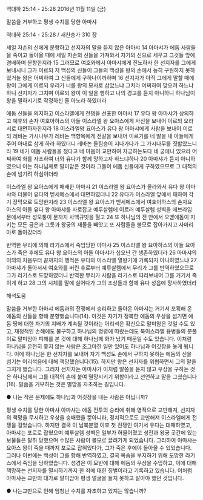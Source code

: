 역대하 25:14 - 25:28 
2016년 11월 11일 (금)

말씀을 거부하고 평생 수치를 당한 아마샤



역대하 25:14 - 25:28 / 새찬송가 310 장


세일 자손의 신에게 분향하고 선지자의 말을 듣지 않은 아마샤
14 아마샤가 에돔 사람들을 죽이고 돌아올 때에 세일 자손의 신들을 가져와서 자기의 신으로 세우고 그것들 앞에 경배하며 분향한지라 15 그러므로 여호와께서 아마샤에게 진노하사 한 선지자를 그에게 보내시니 그가 이르되 저 백성의 신들이 그들의 백성을 왕의 손에서 능히 구원하지 못하였거늘 왕은 어찌하여 그 신들에게 구하나이까하며 16 선지자가 아직 그에게 말할 때에 왕이 그에게 이르되 우리가 너를 왕의 모사로 삼았느냐 그치라 어찌하여 맞으려 하느냐하니 선지자가 그치며 이르되 왕이 이 일을 행하고 나의 경고를 듣지 아니하니 하나님이 왕을 멸하시기로 작정하신 줄 아노라 하였더라

에돔 신들을 의지하고 이스라엘에게 전쟁을 선포한 아마샤
17 유다 왕 아마샤가 상의하고 예후의 손자 여호아하스의 아들 이스라엘 왕 요아스에게 사신을 보내어 이르되 오라 서로 대면하자한지라 18 이스라엘왕 요아스가 유다 왕 아마샤에게 사람을 보내어 이르되 레바논 가시나무가 레바논 백향목에게 전갈을 보내어 이르기를 네 딸을 내 아들에게 주어 아내로 삼게 하라 하였더니 레바논 들짐승이 지나가다가 그 가시나무를 짓밟았느니라 19 네가 에돔 사람들을 쳤다고 네 마음이 교만하여 자긍하는도다 네 궁에나 있으라 어찌하여 화를 자초하여 너와 유다가 함께 망하고자 하느냐하나 20 아마샤가 듣지 아니하였으니 이는 하나님께로 말미암은 것이라 그들이 에돔 신들에게 구하였으므로 그 대적의 손에 넘기려 하심이더라 

이스라엘 왕 요아스에게 패배한 아마샤
21 이스라엘 왕 요아스가 올라와서 유다 왕 아마샤와 더불어 유다의 벧세메스에서 대면하였더니 22 유다가 이스라엘 앞에서 패하여 각기 장막으로 도망한지라 23 이스라엘 왕 요아스가 벧세메스에서 여호아하스의 손자요 아스의 아들 유다 왕 아마샤를 사로잡고 예루살렘에 이르러 예루살렘 성벽을 에브라임 문에서부터 성모퉁이 문까지 사백규빗을 헐고 24 또 하나님의 전 안에서 오벧에돔이 지키는 모든 금은과 그릇과 왕궁의 재물을 빼앗고 또 사람들을 볼모로 잡아가지고 사마리아로 돌아갔더라

반역한 무리에 의해 라기스에서 죽임당한 아마샤
25 이스라엘 왕 요아하스의 아들 요아스가 죽은 후에도 유다 왕 요아스의 아들 아마샤가 십오년 간 생존하였더라 26 아마샤의 이외의 처음부터 끝까지의 행적은 유다와 이스라엘 열왕기에 기록되지 아니하였느냐 27 아마샤가 돌아서서 여호와를 버린 후로부터 예루살렘에서 무리가 그를 반역하였으므로 그가 라기스로 도망하였더니 반역한 무리가 사람을 라기스로 따라보내어 그를 거기서 죽이게 하고 28 그의 시체를 말에 실어다가 그의 조상들과 함께 유다 성읍에 장사하였더라

해석도움





말씀을 거부한 아마샤
에돔과의 전쟁에서 승리하고 돌아온 아마샤는 거기서 포획해 온 에돔의 신들을 향해 분향했습니다(14). 이것은 자기가 정복한 에돔의 우상을 섬기면 에돔 땅에 대한 자기의 지배가 계속될 것이라는 어리석은 확신으로 말미암은 것일 수도 있고, 재정적인 손해에도 불구하고 하나님의 명령에 따랐는데도 북이스라엘 용병들의 분풀이로 말미암아 피해를 본 것에 대해 하나님께 화가 났기 때문일 수도 있습니다. 이처럼 하나님을 온전히 쫓지 않는 사람은 조그마한 일만 있어도 하나님과 어깃장을 놓게 됩니다. 이에 하나님은 한 선지자를 보내어 자기 백성도 손에서 구하지 못하는 에돔의 신을 섬기는 어리석음에 대해 책망했습니다(15). 하지만 왕은 선지자를 위협하면서 그의 말을 그치게 했습니다. 그러자 선지자는 아마샤가 이처럼 말씀을 듣지 않고 우상을 구하는 것은 하나님께서 그를 대적의 손에 붙여 멸망시키기 위함이라고 선언하고 말을 그쳤습니다(16). 말씀을 거부하는 것은 멸망을 자초하는 길입니다.

● 나는 작은 문제에도 하나님과 어깃장을 내는 사람은 아닙니까?

평생 수치를 당한 아마샤
아마샤는 에돔 전투의 승리에 취해 영적으로 교만해져, 선지자의 책망을 무시하고 우상을 숭배했을 뿐아니라, 정치적으로도 교만해져 이스라엘에게 전쟁을 걸었습니다. 하지만 결국 이 남북분열 이후 첫 전쟁인 여기서 유다는 대패하였고, 아마샤는 포로로 잡혔으며 예루살렘 성벽은 일부가 허물어졌고 성전과 왕궁 곳간에 있는 보물들은 탈취 당했으며 수많은 사람이 볼모로 끌려가게 되었습니다. 그리하여 아마샤는 요아스 왕이 죽을 때까지 포로로 잡혀있다가, 그가 죽은 후에야 돌아올 수 있었습니다. 그러나 이번에는 백성이 그를 향해 반역하였고, 결국 목숨을 부지하기 위해 도망한 라기스에서 죽임을 당하였습니다. 성경은 이 모반에 대해 에돔의 우상을 수입하고, 이에 대해 책망하는 선지자를 멸시하기까지 한 죄에 대한 징벌이라고 기록하고 있습니다. 이처럼 아마샤는 교만의 대가로 말미암아 평생 얼굴을 들지 못하고 살아야 했던 것입니다.

● 나는교만으로 인해 엄청난 수치를 자초하고 있지는 않습니까?